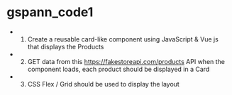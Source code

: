 # gspann_code1
 * 1. Create a reusable card-like component using JavaScript &amp; Vue js that displays the Products
 * 2. GET data from this https://fakestoreapi.com/products API when the component loads, each product should be displayed in a Card
 * 3. CSS Flex / Grid should be used to display the layout
